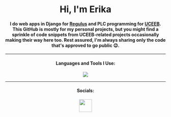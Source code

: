<h1 align="center">Hi, I'm Erika </h1>

<div align="center">
  <h4>I do web apps in Django for <a href="https://www.regulus.cz/" target="_blank" rel="noreferrer">Regulus</a> and PLC programming for <a href="https://www.uceeb.cz/" target="_blank" rel="noreferrer">UCEEB</a>. This GitHub is mostly for my personal projects, but you might find a sprinkle of code snippets from UCEEB-related projects occasionally making their way here too. Rest assured, I'm always sharing only the code that's approved to go public 😉. </h4>
</div>

---

<h4 align="center">Languages and Tools I Use:</h4>
<p align="center">
  <a href="https://skillicons.dev">
    <img src="https://skillicons.dev/icons?i=django,py,sqlite,nginx,linux,bash,neovim,git,js,css,html,md,github" />
  </a>
</p>

---
<h4 align="center">Socials:</h4>
<p align="center">
  <a href="https://www.linkedin.com/in/erika-langerov%C3%A1-35060b1b2/"> <img src="https://skillicons.dev/icons?i=linkedin" width="40" height="40"/></a>
</p>


